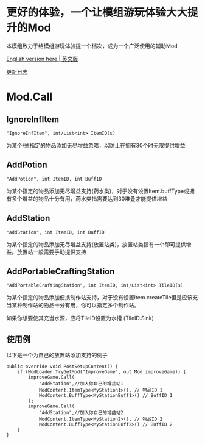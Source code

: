 # 更好的体验，一个让模组游玩体验大大提升的Mod
本模组致力于给模组游玩体验提一个档次，成为一个广泛使用的辅助Mod

[English version here | 英文版](README-en.md)

[更新日志](ChangeLog.md)

# Mod.Call
## IgnoreInfItem
```"IgnoreInfItem", int/List<int> ItemID(s)```

为某个/些指定的物品添加无尽增益忽略，以防止在拥有30个时无限提供增益
## AddPotion
```"AddPotion", int ItemID, int BuffID```

为某个指定的物品添加无尽增益支持(药水类)，对于没有设置Item.buffType或拥有多个增益的物品十分有用，药水类指需要达到30堆叠才能提供增益
## AddStation
```"AddStation", int ItemID, int BuffID```

为某个指定的物品添加无尽增益支持(放置站类)，放置站类指有一个即可提供增益。放置站一般需要手动提供支持
## AddPortableCraftingStation
```"AddPortableCraftingStation", int ItemID, int/List<int> TileID(s)```

为某个指定的物品添加便携制作站支持，对于没有设置Item.createTile但是应该充当某种制作站的物品十分有用，你可以指定多个制作站。

如果你想要使其充当水源，应将TileID设置为水槽 (TileID.Sink)

## 使用例
以下是一个为自己的放置站添加支持的例子
```CSharp
public override void PostSetupContent() {
    if (ModLoader.TryGetMod("ImproveGame", out Mod improveGame)) {
        improveGame.Call(
            "AddStation",//加入你自己的增益站1
            ModContent.ItemType<MyStation1>(), // 物品ID 1
            ModContent.BuffType<MyStationBuff1>() // BuffID 1
        );
        improveGame.Call(
            "AddStation",//加入你自己的增益站2
            ModContent.ItemType<MyStation2>(), // 物品ID 2
            ModContent.BuffType<MyStationBuff2>() // BuffID 2
    }
}
```